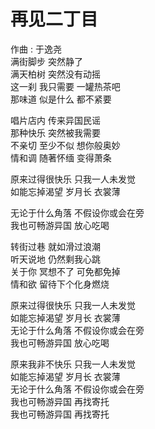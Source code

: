 
# 再见二丁目

作曲 : 于逸尧  
满街脚步 突然静了  
满天柏树 突然没有动摇  
这一刹 我只需要 一罐热茶吧  
那味道 似是什么 都不紧要  
  
唱片店内 传来异国民谣  
那种快乐 突然被我需要  
不亲切 至少不似 想你般奥妙  
情和调 随著怀缅 变得萧条  
  
原来过得很快乐 只我一人未发觉  
如能忘掉渴望 岁月长 衣裳薄  

无论于什么角落 不假设你或会在旁  
我也可畅游异国 放心吃喝  
  
转街过巷 就如滑过浪潮  
听天说地 仍然剩我心跳  
关于你 冥想不了 可免都免掉  
情和欲 留待下个化身燃烧  
  
原来过得很快乐 只我一人未发觉  
如能忘掉渴望 岁月长 衣裳薄  
无论于什么角落 不假设你或会在旁  
我也可畅游异国 放心吃喝  
  
原来我非不快乐 只我一人未发觉  
如能忘掉渴望 岁月长 衣裳薄  
无论于什么角落 不假设你或会在旁  
我也可畅游异国 再找寄托  
我也可畅游异国 再找寄托